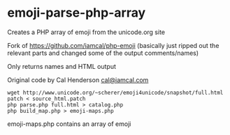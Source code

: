 # emoji-parse-php-array
Creates a PHP array of emoji from the unicode.org site

Fork of https://github.com/iamcal/php-emoji (basically just ripped out the relevant parts and changed some of the output comments/names)

Only returns names and HTML output

Original code by Cal Henderson cal@iamcal.com

```
wget http://www.unicode.org/~scherer/emoji4unicode/snapshot/full.html
patch < source_html.patch
php parse.php full.html > catalog.php
php build_map.php > emoji-maps.php
```

emoji-maps.php contains an array of emoji
